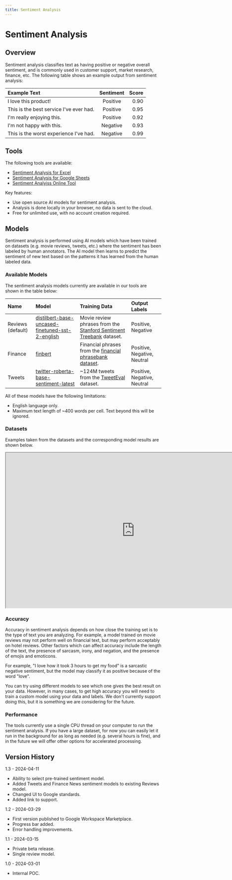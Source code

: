 ```yaml
---
title: Sentiment Analysis
---
```


# Sentiment Analysis

## Overview

Sentiment analysis classifies text as having positive or negative overall sentiment, and is commonly used in customer support, market research, finance, etc.  The following table shows an example output from sentiment analysis:

| Example Text  | Sentiment | Score |
| :----- | :----: | ----: |
| I love this product! |  Positive |  0.90 |
| This is the best service I've ever had. | Positive | 0.95 |
| I'm really enjoying this. | Positive | 0.92 |
| I'm not happy with this. | Negative | 0.93 |
| This is the worst experience I've had. | Negative | 0.99 |

## Tools

The following tools are available:
- [Sentiment Analysis for Excel](/tools/text/sentiment/excel)
- [Sentiment Analysis for Google Sheets](/tools/text/sentiment/sheets)
- [Sentiment Analyiss Online Tool](/tools/text/sentiment/online)

Key features:
- Use open source AI models for sentiment analysis.
- Analysis is done locally in your browser, no data is sent to the cloud.
- Free for unlimited use, with no account creation required.

## Models

Sentiment analysis is performed using AI models which have been trained on datasets (e.g. movie reviews, tweets, etc.) where the sentiment has been labeled by human annotators.  The AI model then learns to predict the sentiment of new text based on the patterns it has learned from the human labeled data.

### Available Models

The sentiment analysis models currently are available in our tools are shown in the table below:

| Name | Model | Training Data | Output Labels |
| :--- | :---- | :---------- | :---------- |
| Reviews (default)| [distilbert-base-uncased-finetuned-sst-2-english](https://huggingface.co/distilbert/distilbert-base-uncased-finetuned-sst-2-english) | Movie review phrases from the [Stanford Sentiment Treebank](https://paperswithcode.com/dataset/sst) dataset. | Positive, Negative |
| Finance | [finbert](https://huggingface.co/ProsusAI/finbert) | Financial phrases from the [financial phrasebank dataset](https://huggingface.co/datasets/financial_phrasebank). | Positive, Negative, Neutral |
| Tweets | [twitter-roberta-base-sentiment-latest](https://huggingface.co/cardiffnlp/twitter-roberta-base-sentiment-latest) | ~124M tweets from the [TweetEval](https://github.com/cardiffnlp/tweeteval) dataset. | Positive, Negative, Neutral |

All of these models have the following limitations:
- English language only.
- Maximum text length of ~400 words per cell.  Text beyond this will be ignored.

### Datasets

Examples taken from the datasets and the corresponding model results are shown below.

<iframe src="https://docs.google.com/spreadsheets/d/e/2PACX-1vSgDjLzGHTqZ081JU2ErXbOpJDNewYfqfj5hvuZVsVpeprPkwm-BmdYijBzLjlwO94_MqIaoljTTerr/pubhtml?widget=true&amp;headers=false" width="830" height="500"></iframe>

### Accuracy

Accuracy in sentiment analysis depends on how close the training set is to the type of text you are analyzing.  For example, a model trained on movie reviews may not perform well on financial text, but may perform acceptably on hotel reviews.  Other factors which can affect accuracy include the length of the text, the presence of sarcasm, irony, and negation, and the presence of emojis and emoticons.

For example, "I love how it took 3 hours to get my food" is a sarcastic negative sentiment, but the model may classify it as positive because of the word "love".

You can try using different models to see which one gives the best result on your data.  However, in many cases, to get high accuracy you will need to train a custom model using your data and labels.  We don't currently support doing this, but it is something we are considering for the future.

### Performance

The tools currently use a single CPU thread on your computer to run the sentiment analysis.   If you have a large dataset, for now you can easily let it run in the background for as long as needed (e.g. several hours is fine), and in the future we will offer other options for accelerated processing.

## Version History

1.3 - 2024-04-11
- Ability to select pre-trained sentiment model.
- Added Tweets and Finance News sentiment models to existing Reviews model.
- Changed UI to Google standards.
- Added link to support.

1.2 - 2024-03-29
- First version published to Google Workspace Marketplace.
- Progress bar added.
- Error handling improvements.

1.1 - 2024-03-15
- Private beta release.
- Single review model.

1.0 - 2024-03-01
- Internal POC.